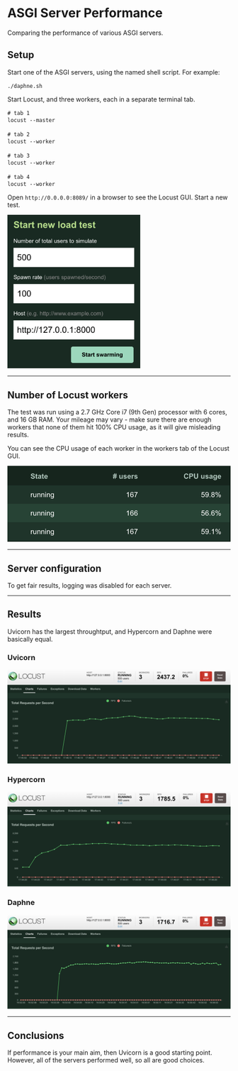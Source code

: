# ASGI Server Performance

Comparing the performance of various ASGI servers.

## Setup

Start one of the ASGI servers, using the named shell script. For example:

```
./daphne.sh
```

Start Locust, and three workers, each in a separate terminal tab.

```
# tab 1
locust --master

# tab 2
locust --worker

# tab 3
locust --worker

# tab 4
locust --worker
```

Open `http://0.0.0.0:8089/` in a browser to see the Locust GUI. Start a new test.

<img src="./images/locust_config.png" width="300" alt="Locust Config">

-----
## Number of Locust workers

The test was run using a 2.7 GHz Core i7 (9th Gen) processor with 6 cores, and 16 GB RAM. Your mileage may vary - make sure there are enough workers that none of them hit 100% CPU usage, as it will give misleading results.

You can see the CPU usage of each worker in the workers tab of the Locust GUI.

![CPU usage](./images/cpu_usage.png)

-----
## Server configuration

To get fair results, logging was disabled for each server.

-----
## Results

Uvicorn has the largest throughtput, and Hypercorn and Daphne were basically equal.

### Uvicorn

![Uvicorn results](./images/uvicorn.png)

### Hypercorn

![Hypercorn results](./images/hypercorn.png)

### Daphne

![Daphne results](./images/daphne.png)

-----

## Conclusions

If performance is your main aim, then Uvicorn is a good starting point. However, all of the servers performed well, so all are good choices.
